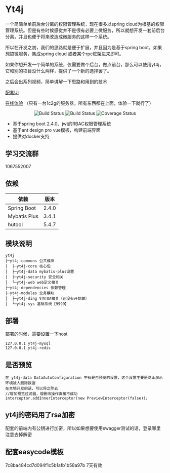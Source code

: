 # Yt4j 

一个简简单单前后台分离的权限管理系统，现在很多以spring cloud为根基的权限管理系统。但是有些时候感觉并不是很有必要上微服务，所以就想开发一套前后台分离，并且也便于将来改造成微服务的这样一个系统。

所以在开发之初，我们的思路就是便于扩展，并且因为是基于spring boot，如果想搞微服务，集成spring cloud 或者某个rpc框架进来即可。

如果你想开发一个简单的系统，仅需要做个后台，做点前台，那么可以使用yt4j，它和别的项目没什么两样，提供了一个新的选择罢了。

之后会出系列视频，简单讲解一下思路和用到的技术

[配套UI](https://github.com/Gyv12345/yt4j-ui) 

[在线体验](https://www.yt4j.cn/ui/) （只有一台1c2g的服务器，所有东西都在上面，体验一下就行了）

<p align="center">
 <img src="https://img.shields.io/badge/Yt4j-1.0.1-success.svg" alt="Build Status">
 <img src="https://img.shields.io/badge/antd%20vue%20pro-3.0.0-green.svg" alt="Build Status">
 <img src="https://img.shields.io/badge/spring%20boot-2.4.0-blue" alt="Coverage Status">
</p>


- 基于spring boot 2.4.0、jwt的RBAC权限管理系统
- 基于ant design pro vue模板，构建前端界面
- 提供对docker支持

## 学习交流群

1067552007



## 依赖


依赖 | 版本
---|---
Spring Boot |  2.4.0
Mybatis Plus | 3.4.1
hutool | 5.4.7

## 模块说明

```
yt4j
├─yt4j-commons 公共模块
│  ├─yt4j-core 核心包
│  ├─yt4j-data mybatis-plus设置
│  ├─yt4j-security 安全相关
│  └─yt4j-web web定义相关
├─yt4j-dependencies 依赖管理
├─yt4j-modules 业务模块
│  ├─yt4j-ding 钉钉OA相关（还没有开始做）
│  └─yt4j-sys 基础系统【9999】

```

## 部署
部署的时候，需要设置一下host
```
127.0.0.1 yt4j-mysql
127.0.0.1 yt4j-redis
```
## 是否预览
```
在 yt4j-data DataAutoConfiguration 中有是否预览的设置，这个设置主要是防止演示环境被人删除数据
在本地开发的话，可以将之除去
//增加预览过滤器，增删改操作直接不成功
interceptor.addInnerInterceptor(new PreviewInterceptor(false));
```
## yt4j的密码用了rsa加密
配套的前端内有公钥进行加密，所以如果想要使用swagger测试的话，登录哪里注意去掉解密

## 配套easycode模板 
7c8ba484cd7d094f1c5b1afb1b58a97b 7天有效
